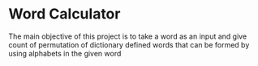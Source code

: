 # Word Calculator 
The main objective of this project is to take a word as an input and give count of  permutation of dictionary defined 
words that can be formed by using  alphabets in the given word
